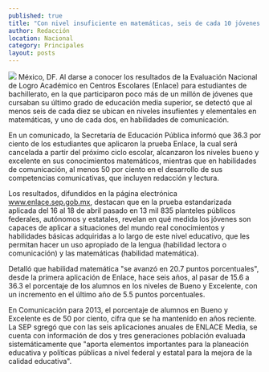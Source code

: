```yaml
---
published: true
title: "Con nivel insuficiente en matemáticas, seis de cada 10 jóvenes de bachillerato"
author: Redacción
location: Nacional
category: Principales
layout: posts
---
```


![](http://i.imgur.com/RcE7Ikbm.jpg)
México, DF. Al darse a conocer los resultados de la Evaluación Nacional de Logro Académico en Centros Escolares (Enlace) para estudiantes de bachillerato, en la que participaron poco más de un millón de jóvenes que cursaban su último grado de educación media superior, se detectó que al menos seis de cada diez se ubican en niveles insufientes y elementales en matemáticas, y uno de cada dos, en habilidades de comunicación.

En un comunicado, la Secretaría de Educación Pública informó que 36.3 por ciento de los estudiantes que aplicaron la prueba Enlace, la cual será cancelada a partir del próximo ciclo escolar, alcanzaron los niveles bueno y excelente en sus conocimientos matemáticos, mientras que en habilidades de comunicación, al menos 50 por ciento en el desarrollo de sus competencias comunicativas, que incluyen redacción y lectura.

Los resultados, difundidos en la página electrónica www.enlace.sep.gob.mx, destacan que en la prueba estandarizada aplicada del 16 al 18 de abril pasado en 13 mil 835 planteles públicos federales, autónomos y estatales, revelan en qué medida los jóvenes son capaces de aplicar a situaciones del mundo real conocimientos y habilidades básicas adquiridas a lo largo de este nivel educativo, que les permitan hacer un uso apropiado de la lengua (habilidad lectora o comunicación) y las matemáticas (habilidad matemática).

Detalló que habilidad matemática "se avanzó en 20.7 puntos porcentuales", desde la primera aplicación de Enlace, hace seis años, al pasar de 15.6 a 36.3 el porcentaje de los alumnos en los niveles de Bueno y Excelente, con un incremento en el último año de 5.5 puntos porcentuales.

En Comunicación para 2013, el porcentaje de alumnos en Bueno y Excelente es de 50 por ciento, cifra que se ha mantenido en años reciente. La SEP sgregó que con las seis aplicaciones anuales de ENLACE Media, se cuenta con información de dos y tres generaciones población evaluada sistemáticamente que "aporta elementos importantes para la planeación educativa y políticas públicas a nivel federal y estatal para la mejora de la calidad educativa".

